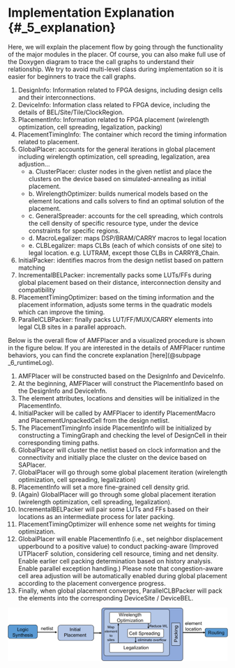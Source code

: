 # Implementation Explanation {#_5_explanation}

Here, we will explain the placement flow by going through the functionality of the major modules in the placer. Of course, you can also make full use of the Doxygen diagram to trace the call graphs to understand their relationship. We try to avoid multi-level class during implementation so it is easier for beginners to trace the call graphs.

1. DesignInfo: Information related to FPGA designs, including design cells and their interconnections. 
2. DeviceInfo: Information class related to FPGA device, including the details of BEL/Site/Tile/ClockRegion. 
3. PlacementInfo: Information related to FPGA placement (wirelength optimization, cell spreading, legalization, packing) 
4. PlacementTimingInfo: The container which record the timing information related to placement. 
5. GlobalPlacer: accounts for the general iterations in global placement including wirelength optimization, cell spreading, legalization, area adjustion... 
    * a. ClusterPlacer: cluster nodes in the given netlist and place the clusters on the device based on simulated-annealing as initial placement. 
    * b. WirelengthOptimizer: builds numerical models based on the element locations and calls solvers to find an optimal solution of the placement. 
    * c. GeneralSpreader: accounts for the cell spreading, which controls the cell density of specific resource type, under the device constraints for specific regions. 
    * d. MacroLegalizer: maps DSP/BRAM/CARRY macros to legal location
    * e. CLBLegalizer: maps CLBs (each of which consists of one site) to legal location. e.g. LUTRAM, except those CLBs in CARRY8_Chain.
6. InitialPacker: identifies macros from the design netlist based on pattern matching
7. IncrementalBELPacker: incrementally packs some LUTs/FFs during global placement based on their distance, interconnection density and compatibility
8. PlacementTimingOptimizer: based on the timing information and the placement information, adjusts some terms in the quadratic models which can improve the timing.
9. ParallelCLBPacker: finally packs LUT/FF/MUX/CARRY elements into legal CLB sites in a parallel approach.

Below is the overall flow of AMFPlacer and a visualized procedure is shown in the figure below. If you are interested in the details of AMFPlacer runtime behaviors, you can find the concrete explanation [here](@subpage _6_runtimeLog).

1. AMFPlacer will be constructed based on the DesignInfo and DeviceInfo. 
2. At the beginning, AMFPlacer will construct the PlacementInfo based on the DesignInfo and DeviceInfn. 
3. The element attributes, locations and densities will be initialized in the PlacementInfo. 
4. InitialPacker will be called by AMFPlacer to identify PlacementMacro and PlacementUnpackedCell from the design netlist.
5. The PlacementTimingInfo inside PlacementInfo will be initialized by constructing a TimingGraph and checking the level of DesignCell in their corresponding timing paths.
6. GlobalPlacer will cluster the netlist based on clock information and the connectivity and initially place the cluster on the device based on SAPlacer.
7. GlobalPlacer will go through some global placement iteration (wirelength optimization, cell spreading, legalization)
8. PlacementInfo will set a more fine-grained cell density grid.
9. (Again) GlobalPlacer will go through some global placement iteration (wirelength optimization, cell spreading, legalization).
10. IncrementalBELPacker will pair some LUTs and FFs based on their locations as an intermediate process for later packing.
11. PlacementTimingOptimizer will enhence some net weights for timing optimization.
12. GlobalPlacer will enable PlacementInfo (i.e., set neighbor displacement upperbound to a positive value) to conduct packing-aware (Improved UTPlacerF solution, considering cell resource, timing and net density. Enable earlier cell packing determination based on history analysis. Enable parallel exception handling.) Please note that congestion-aware cell area adjustion will be automatically enabled during global placement according to the placement convergence progress.
13. Finally, when global placement converges, ParallelCLBPacker will pack the elements into the corresponding DeviceSite / DeviceBEL.

<center>
<img src="overview.png" alt="Implementation Overview" title="Implementation Overview" width="800" /> 
</center>